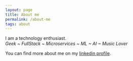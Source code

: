 ```yaml
---
layout: page
title: About me
permalink: /about-me
tags: about
---
```


I am a technology enthusiast.  
_Geek ~ FullStack ~ Microservices ~ ML ~ AI ~ Music Lover_

You can find more about me on my [linkedin profile](https://www.linkedin.com/in/ram-g-suri-80334116).